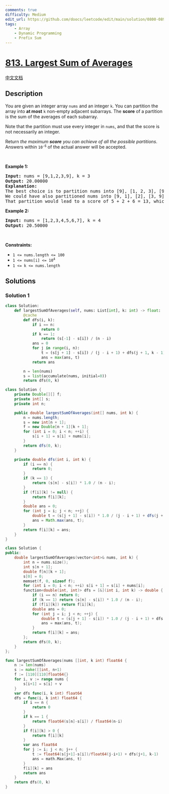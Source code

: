 ```yaml
---
comments: true
difficulty: Medium
edit_url: https://github.com/doocs/leetcode/edit/main/solution/0800-0899/0813.Largest%20Sum%20of%20Averages/README_EN.md
tags:
    - Array
    - Dynamic Programming
    - Prefix Sum
---
```


<!-- problem:start -->

# [813. Largest Sum of Averages](https://leetcode.com/problems/largest-sum-of-averages)

[中文文档](/solution/0800-0899/0813.Largest%20Sum%20of%20Averages/README.md)

## Description

<!-- description:start -->

<p>You are given an integer array <code>nums</code> and an integer <code>k</code>. You can partition the array into <strong>at most</strong> <code>k</code> non-empty adjacent subarrays. The <strong>score</strong> of a partition is the sum of the averages of each subarray.</p>

<p>Note that the partition must use every integer in <code>nums</code>, and that the score is not necessarily an integer.</p>

<p>Return <em>the maximum <strong>score</strong> you can achieve of all the possible partitions</em>. Answers within <code>10<sup>-6</sup></code> of the actual answer will be accepted.</p>

<p>&nbsp;</p>
<p><strong class="example">Example 1:</strong></p>

<pre>
<strong>Input:</strong> nums = [9,1,2,3,9], k = 3
<strong>Output:</strong> 20.00000
<strong>Explanation:</strong> 
The best choice is to partition nums into [9], [1, 2, 3], [9]. The answer is 9 + (1 + 2 + 3) / 3 + 9 = 20.
We could have also partitioned nums into [9, 1], [2], [3, 9], for example.
That partition would lead to a score of 5 + 2 + 6 = 13, which is worse.
</pre>

<p><strong class="example">Example 2:</strong></p>

<pre>
<strong>Input:</strong> nums = [1,2,3,4,5,6,7], k = 4
<strong>Output:</strong> 20.50000
</pre>

<p>&nbsp;</p>
<p><strong>Constraints:</strong></p>

<ul>
	<li><code>1 &lt;= nums.length &lt;= 100</code></li>
	<li><code>1 &lt;= nums[i] &lt;= 10<sup>4</sup></code></li>
	<li><code>1 &lt;= k &lt;= nums.length</code></li>
</ul>

<!-- description:end -->

## Solutions

<!-- solution:start -->

### Solution 1

<!-- tabs:start -->

```python
class Solution:
    def largestSumOfAverages(self, nums: List[int], k: int) -> float:
        @cache
        def dfs(i, k):
            if i == n:
                return 0
            if k == 1:
                return (s[-1] - s[i]) / (n - i)
            ans = 0
            for j in range(i, n):
                t = (s[j + 1] - s[i]) / (j - i + 1) + dfs(j + 1, k - 1)
                ans = max(ans, t)
            return ans

        n = len(nums)
        s = list(accumulate(nums, initial=0))
        return dfs(0, k)
```

```java
class Solution {
    private Double[][] f;
    private int[] s;
    private int n;

    public double largestSumOfAverages(int[] nums, int k) {
        n = nums.length;
        s = new int[n + 1];
        f = new Double[n + 1][k + 1];
        for (int i = 0; i < n; ++i) {
            s[i + 1] = s[i] + nums[i];
        }
        return dfs(0, k);
    }

    private double dfs(int i, int k) {
        if (i == n) {
            return 0;
        }
        if (k == 1) {
            return (s[n] - s[i]) * 1.0 / (n - i);
        }
        if (f[i][k] != null) {
            return f[i][k];
        }
        double ans = 0;
        for (int j = i; j < n; ++j) {
            double t = (s[j + 1] - s[i]) * 1.0 / (j - i + 1) + dfs(j + 1, k - 1);
            ans = Math.max(ans, t);
        }
        return f[i][k] = ans;
    }
}
```

```cpp
class Solution {
public:
    double largestSumOfAverages(vector<int>& nums, int k) {
        int n = nums.size();
        int s[n + 1];
        double f[n][k + 1];
        s[0] = 0;
        memset(f, 0, sizeof f);
        for (int i = 0; i < n; ++i) s[i + 1] = s[i] + nums[i];
        function<double(int, int)> dfs = [&](int i, int k) -> double {
            if (i == n) return 0;
            if (k == 1) return (s[n] - s[i]) * 1.0 / (n - i);
            if (f[i][k]) return f[i][k];
            double ans = 0;
            for (int j = i; j < n; ++j) {
                double t = (s[j + 1] - s[i]) * 1.0 / (j - i + 1) + dfs(j + 1, k - 1);
                ans = max(ans, t);
            }
            return f[i][k] = ans;
        };
        return dfs(0, k);
    }
};
```

```go
func largestSumOfAverages(nums []int, k int) float64 {
	n := len(nums)
	s := make([]int, n+1)
	f := [110][110]float64{}
	for i, v := range nums {
		s[i+1] = s[i] + v
	}
	var dfs func(i, k int) float64
	dfs = func(i, k int) float64 {
		if i == n {
			return 0
		}
		if k == 1 {
			return float64(s[n]-s[i]) / float64(n-i)
		}
		if f[i][k] > 0 {
			return f[i][k]
		}
		var ans float64
		for j := i; j < n; j++ {
			t := float64(s[j+1]-s[i])/float64(j-i+1) + dfs(j+1, k-1)
			ans = math.Max(ans, t)
		}
		f[i][k] = ans
		return ans
	}
	return dfs(0, k)
}
```

<!-- tabs:end -->

<!-- solution:end -->

<!-- problem:end -->
